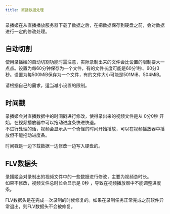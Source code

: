 ```yaml
---
title: 直播数据处理
---
```


录播姬在从直播播放服务器下载了数据之后，在把数据保存到硬盘之前，会对数据进行一定的修改处理。

## 自动切割

使用录播姬的自动切割功能时需注意，实际录制出来的文件会比设置的限制要大一点点。设置为每60分钟保存为一个文件，有的文件长度可能是60分1秒、60分3秒。设置为每500MiB保存为一个文件，有的文件大小可能是501MiB、504MiB。

请根据自己的需求，适当减小设置的限制。

## 时间戳

录播姬会对直播数据中的时间戳进行修改，使得录出来的视频文件是从 0分0秒 开始，在视频播放器中可以拖动进度条快进快退。  
不进行处理的话，视频会显示从一个奇怪的时间开始播放，可以在视频播放器中播放但不能拖动进度条。

时间戳是一边下载数据一边修改一边写入硬盘的。

## FLV数据头

录播姬会对录制出的视频文件中的一些数据进行修改，主要为视频总时长。  
如果不修改，视频文件总时长会显示是 0秒 ，导致在视频播放器中不能调整进度条。

FLV数据头是在完成一次录制的时候修复的。如果在录制任务正常完成之前软件异常退出，则FLV数据头不会被修复。
